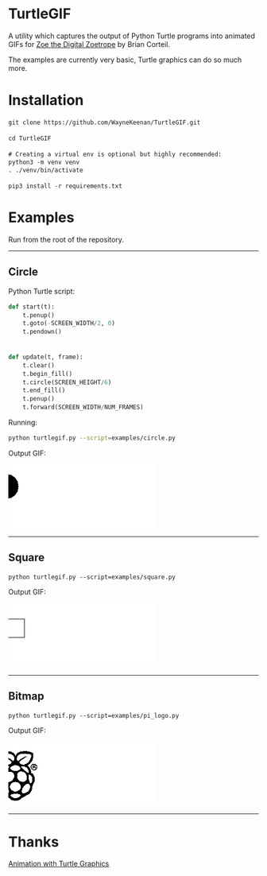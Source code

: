 # TurtleGIF 

A utility which captures the output of Python Turtle programs into animated GIFs for [Zoe the Digital Zoetrope](https://github.com/Corteil/Digital-Zoetrope-) by Brian Corteil. 

The examples are currently very basic, Turtle graphics can do so much more.


# Installation

``` 
git clone https://github.com/WayneKeenan/TurtleGIF.git 

cd TurtleGIF

# Creating a virtual env is optional but highly recommended:
python3 -m venv venv
. ./venv/bin/activate

pip3 install -r requirements.txt
```


# Examples

Run from the root of the repository.

---

## Circle

Python Turtle script:

```python
def start(t):
    t.penup()
    t.goto(-SCREEN_WIDTH/2, 0)
    t.pendown()


def update(t, frame):
    t.clear()
    t.begin_fill()
    t.circle(SCREEN_HEIGHT/6)
    t.end_fill()
    t.penup()
    t.forward(SCREEN_WIDTH/NUM_FRAMES)

```

Running:
```bash
python turtlegif.py --script=examples/circle.py
```

Output GIF:

![Circle Animation](images/circle.gif)

---

## Square
```
python turtlegif.py --script=examples/square.py
```

Output GIF:

![Square Animation](images/square.gif)

---

## Bitmap
```
python turtlegif.py --script=examples/pi_logo.py
```
Output GIF:

![Pi Logo Animation](images/pi.gif)

---



# Thanks

[Animation with Turtle Graphics](https://wecode24.com/stories/abraham/animation-with-turtle-graphics)

